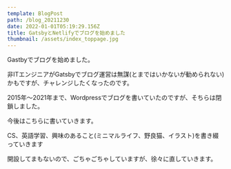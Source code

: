 ```yaml
---
template: BlogPost
path: /blog_20211230
date: 2022-01-01T05:19:29.156Z
title: GatsbyとNetlifyでブログを始めました
thumbnail: /assets/index_toppage.jpg
---
```

Gastbyでブログを始めました。

非ITエンジニアがGatsbyでブログ運営は無謀(とまではいかないが勧められない)かもですが、チャレンジしたくなったのです。

2015年～2021年まで、Wordpressでブログを書いていたのですが、そちらは閉鎖しました。

今後はこちらに書いていきます。

CS、英語学習、興味のあること(ミニマルライフ、野良猫、イラスト)を書き綴っていきます

開設してまもないので、ごちゃごちゃしていますが、徐々に直していきます。
